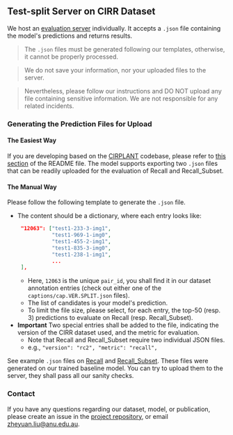 ## Test-split Server on CIRR Dataset

We host an [evaluation server](http://cirr.cecs.anu.edu.au/) individually. It accepts a `.json` file containing the model's predictions and returns results.

>The `.json` files must be generated following our templates, otherwise, it cannot be properly processed.

>We do not save your information, nor your uploaded files to the server. 

>Nevertheless, please follow our instructions and DO NOT upload any file containing sensitive information. We are not responsible for any related incidents.

### Generating the Prediction Files for Upload

#### The Easiest Way
If you are developing based on the [CIRPLANT](https://github.com/Cuberick-Orion/CIRPLANT) codebase, please refer to [this section](https://github.com/Cuberick-Orion/CIRPLANT#test-split-evaluation) of the README file. The model supports exporting two `.json` files that can be readily uploaded for the evaluation of Recall and Recall_Subset.

#### The Manual Way
Please follow the following template to generate the `.json` file.

 - The content should be a dictionary, where each entry looks like:
   ```json
    "12063": ["test1-233-3-img1", 
              "test1-969-1-img0", 
              "test1-455-2-img1", 
              "test1-835-3-img0", 
              "test1-238-1-img1",
              ...
    ],
   ```
   - Here, `12063` is the unique `pair_id`, you shall find it in our dataset annotation entries (check out either one of the    `captions/cap.VER.SPLIT.json` files).
   - The list of candidates is your model's prediction. 
   - To limit the file size, please select, for each entry, the top-50 (resp. 3) predictions to evaluate on Recall (resp. Recall_Subset).
 - **Important** Two special entries shall be added to the file, indicating the version of the CIRR dataset used, and the metric for evaluation.
   - Note that Recall and Recall_Subset require two individual JSON files.
   - e.g., `"version": "rc2", "metric": "recall",`

See example `.json` files on [Recall](demo_files/test.rand.test1_pred_ranks_recall.json) and [Recall_Subset](demo_files/test1_pred_ranks_recall_subset.json). These files were generated on our trained baseline model. You can try to upload them to the server, they shall pass all our sanity checks.

### Contact
If you have any questions regarding our dataset, model, or publication, please create an issue in the [project repository](https://github.com/Cuberick-Orion/CIRR/issues), or email [zheyuan.liu@anu.edu.au](mailto:zheyuan.liu@anu.edu.au).